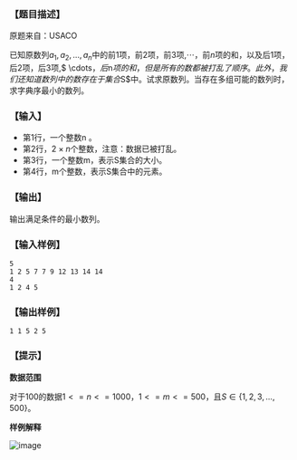 ### 【题目描述】


原题来自：USACO

已知原数列$a_1,a_2,...,a_n$中的前$1$项，前$2$项，前$3$项,$\cdots$，前$n$项的和，以及后$1$项，后$2$项，后$3$项,$
\cdots$，后$n$项的和，但是所有的数都被打乱了顺序。此外，我们还知道数列中的数存在于集合$S$中。试求原数列。当存在多组可能的数列时，求字典序最小的数列。

### 【输入】

 - 第1行，一个整数n 。
 - 第2行，$2 \times n$个整数，注意：数据已被打乱。
 - 第3行，一个整数m，表示S集合的大小。
 - 第4行，m个整数，表示S集合中的元素。

### 【输出】

输出满足条件的最小数列。

### 【输入样例】

```
5
1 2 5 7 7 9 12 13 14 14
4 
1 2 4 5
```

### 【输出样例】

```
1 1 5 2 5
```

### 【提示】

**数据范围**

对于$100%$的数据$1<=n<=1000$，$1<=m<=500$，且$S \in \{1,2,3,...,500\}$。

**样例解释**

![image](http://ww1.sinaimg.cn/large/0071ouepgy1g1qgka2nxsj30uy07taa8.jpg)
